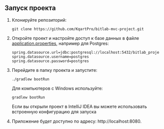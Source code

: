## Запуск проекта

1. Клонируйте репозиторий:

    ```
    git clone https://github.com/KqartPro/bitlab-mvc-project.git
    ```
2. Откройте проект и настройте доступ к базе данных в
   файле [application.properties](src/main/resources/application.properties), например для Postgres:
    ```properties
    spring.datasource.url=jdbc:postgresql://localhost:5432/bitlab_project
    spring.datasource.username=postgres
    spring.datasource.password=postgres
    ```
3. Перейдите в папку проекта и запустите:
    ```
    ./gradlew bootRun
    ```
   Для компьютеров с Windows используйте:
     ```
    gradlew bootRun
    ```
   Если вы открыли проект в IntelliJ IDEA вы можете использовать встроенную конфигурацию для запуска

4. Приложение будет доступно по адресу: http://localhost:8080.

